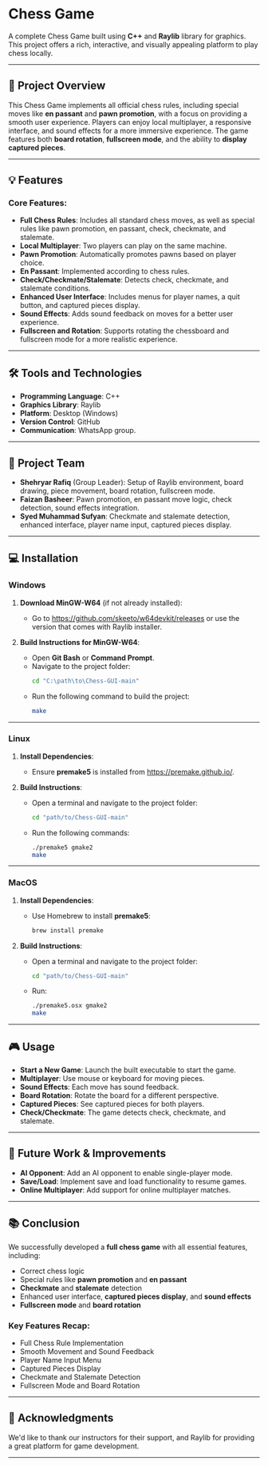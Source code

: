 # Chess Game

A complete Chess Game built using **C++** and **Raylib** library for graphics. This project offers a rich, interactive, and visually appealing platform to play chess locally.

---

## 🚀 Project Overview

This Chess Game implements all official chess rules, including special moves like **en passant** and **pawn promotion**, with a focus on providing a smooth user experience. Players can enjoy local multiplayer, a responsive interface, and sound effects for a more immersive experience. The game features both **board rotation**, **fullscreen mode**, and the ability to **display captured pieces**.

---

## 💡 Features

### Core Features:
- **Full Chess Rules**: Includes all standard chess moves, as well as special rules like pawn promotion, en passant, check, checkmate, and stalemate.
- **Local Multiplayer**: Two players can play on the same machine.
- **Pawn Promotion**: Automatically promotes pawns based on player choice.
- **En Passant**: Implemented according to chess rules.
- **Check/Checkmate/Stalemate**: Detects check, checkmate, and stalemate conditions.
- **Enhanced User Interface**: Includes menus for player names, a quit button, and captured pieces display.
- **Sound Effects**: Adds sound feedback on moves for a better user experience.
- **Fullscreen and Rotation**: Supports rotating the chessboard and fullscreen mode for a more realistic experience.

---

## 🛠️ Tools and Technologies

- **Programming Language**: C++
- **Graphics Library**: Raylib
- **Platform**: Desktop (Windows)
- **Version Control**: GitHub
- **Communication**: WhatsApp group.

---

## 📜 Project Team

- **Shehryar Rafiq** (Group Leader): Setup of Raylib environment, board drawing, piece movement, board rotation, fullscreen mode.
- **Faizan Basheer**: Pawn promotion, en passant move logic, check detection, sound effects integration.
- **Syed Muhammad Sufyan**: Checkmate and stalemate detection, enhanced interface, player name input, captured pieces display.

---

## 💻 Installation

### Windows
1. **Download MinGW-W64** (if not already installed):
   - Go to https://github.com/skeeto/w64devkit/releases or use the version that comes with Raylib installer.

2. **Build Instructions for MinGW-W64**:
   - Open **Git Bash** or **Command Prompt**.
   - Navigate to the project folder:
     ```bash
     cd "C:\path\to\Chess-GUI-main"
     ```
   - Run the following command to build the project:
     ```bash
     make
     ```

---

### Linux
1. **Install Dependencies**:
   - Ensure **premake5** is installed from https://premake.github.io/.

2. **Build Instructions**:
   - Open a terminal and navigate to the project folder:
     ```bash
     cd "path/to/Chess-GUI-main"
     ```
   - Run the following commands:
     ```bash
     ./premake5 gmake2
     make
     ```

---

### MacOS
1. **Install Dependencies**:
   - Use Homebrew to install **premake5**:
     ```bash
     brew install premake
     ```

2. **Build Instructions**:
   - Open a terminal and navigate to the project folder:
     ```bash
     cd "path/to/Chess-GUI-main"
     ```
   - Run:
     ```bash
     ./premake5.osx gmake2
     make
     ```

---

## 🎮 Usage

- **Start a New Game**: Launch the built executable to start the game.
- **Multiplayer**: Use mouse or keyboard for moving pieces.
- **Sound Effects**: Each move has sound feedback.
- **Board Rotation**: Rotate the board for a different perspective.
- **Captured Pieces**: See captured pieces for both players.
- **Check/Checkmate**: The game detects check, checkmate, and stalemate.

---

## 🔧 Future Work & Improvements

- **AI Opponent**: Add an AI opponent to enable single-player mode.
- **Save/Load**: Implement save and load functionality to resume games.
- **Online Multiplayer**: Add support for online multiplayer matches.

---

## 📚 Conclusion

We successfully developed a **full chess game** with all essential features, including:
- Correct chess logic
- Special rules like **pawn promotion** and **en passant**
- **Checkmate** and **stalemate** detection
- Enhanced user interface, **captured pieces display**, and **sound effects**
- **Fullscreen mode** and **board rotation**

### Key Features Recap:
- Full Chess Rule Implementation
- Smooth Movement and Sound Feedback
- Player Name Input Menu
- Captured Pieces Display
- Checkmate and Stalemate Detection
- Fullscreen Mode and Board Rotation

---

## 💬 Acknowledgments

We'd like to thank our instructors for their support, and Raylib for providing a great platform for game development.

---
